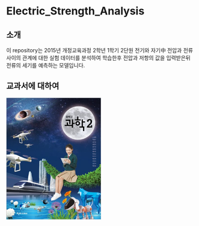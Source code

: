 # Electric_Strength_Analysis

## 소개
이 repository는 2015년 개정교육과정 2학년 1학기 2단원 전기와 자기中
전압과 전류 사이의 관계에 대한 실험 데이터를 분석하여 학습한후 전압과 저항의 값을 입력받은뒤 전류의 
세기를 예측하는 모델입니다.

## 교과서에 대하여
<img src = "https://github.com/minecode0606/Electric_Strength_Analysis/blob/main/images/book.jpg" width="50%" height="50%">